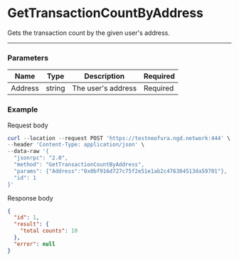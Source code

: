# GetTransactionCountByAddress
Gets the transaction count by the given user's address.
<hr>

### Parameters

|    Name    | Type | Description | Required |
| ---------- | --- |    ------    | ----|
| Address     | string|  The user's address| Required |


### Example

Request body

```powershell
curl --location --request POST 'https://testneofura.ngd.network:444' \
--header 'Content-Type: application/json' \
--data-raw '{
  "jsonrpc": "2.0",
  "method": "GetTransactionCountByAddress",
  "params": {"Address":"0x0bf916d727c75f2e51e1ab2c476304513da59701"},
  "id": 1
}'
```

Response body

```json
{
  "id": 1,
  "result": {
    "total counts": 10
  },
  "error": null
}
```
